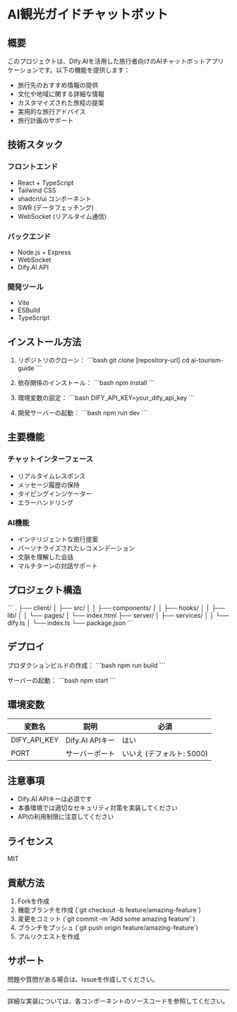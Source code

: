 # AI観光ガイドチャットボット

## 概要

このプロジェクトは、Dify.AIを活用した旅行者向けのAIチャットボットアプリケーションです。以下の機能を提供します：

- 旅行先のおすすめ情報の提供
- 文化や地域に関する詳細な情報
- カスタマイズされた旅程の提案
- 実用的な旅行アドバイス
- 旅行計画のサポート

## 技術スタック

### フロントエンド
- React + TypeScript
- Tailwind CSS
- shadcn/ui コンポーネント
- SWR (データフェッチング)
- WebSocket (リアルタイム通信)

### バックエンド
- Node.js + Express
- WebSocket
- Dify.AI API

### 開発ツール
- Vite
- ESBuild
- TypeScript

## インストール方法

1. リポジトリのクローン：
\`\`\`bash
git clone [repository-url]
cd ai-tourism-guide
\`\`\`

2. 依存関係のインストール：
\`\`\`bash
npm install
\`\`\`

3. 環境変数の設定：
\`\`\`bash
DIFY_API_KEY=your_dify_api_key
\`\`\`

4. 開発サーバーの起動：
\`\`\`bash
npm run dev
\`\`\`

## 主要機能

### チャットインターフェース
- リアルタイムレスポンス
- メッセージ履歴の保持
- タイピングインジケーター
- エラーハンドリング

### AI機能
- インテリジェントな旅行提案
- パーソナライズされたレコメンデーション
- 文脈を理解した会話
- マルチターンの対話サポート

## プロジェクト構造

\`\`\`
.
├── client/
│   ├── src/
│   │   ├── components/
│   │   ├── hooks/
│   │   ├── lib/
│   │   └── pages/
│   └── index.html
├── server/
│   ├── services/
│   │   └── dify.ts
│   └── index.ts
└── package.json
\`\`\`

## デプロイ

プロダクションビルドの作成：
\`\`\`bash
npm run build
\`\`\`

サーバーの起動：
\`\`\`bash
npm start
\`\`\`

## 環境変数

| 変数名 | 説明 | 必須 |
|--------|------|------|
| DIFY_API_KEY | Dify.AI APIキー | はい |
| PORT | サーバーポート | いいえ (デフォルト: 5000) |

## 注意事項

- Dify.AI APIキーは必須です
- 本番環境では適切なセキュリティ対策を実装してください
- APIの利用制限に注意してください

## ライセンス

MIT

## 貢献方法

1. Forkを作成
2. 機能ブランチを作成 (\`git checkout -b feature/amazing-feature\`)
3. 変更をコミット (\`git commit -m 'Add some amazing feature'\`)
4. ブランチをプッシュ (\`git push origin feature/amazing-feature\`)
5. プルリクエストを作成

## サポート

問題や質問がある場合は、Issueを作成してください。

---

詳細な実装については、各コンポーネントのソースコードを参照してください。
